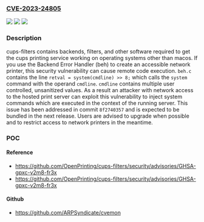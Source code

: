### [CVE-2023-24805](https://cve.mitre.org/cgi-bin/cvename.cgi?name=CVE-2023-24805)
![](https://img.shields.io/static/v1?label=Product&message=cups-filters&color=blue)
![](https://img.shields.io/static/v1?label=Version&message=%3D%20%3C%3D%202.0rc1%20%20&color=brighgreen)
![](https://img.shields.io/static/v1?label=Vulnerability&message=CWE-78%3A%20Improper%20Neutralization%20of%20Special%20Elements%20used%20in%20an%20OS%20Command%20('OS%20Command%20Injection')&color=brighgreen)

### Description

cups-filters contains backends, filters, and other software required to get the cups printing service working on operating systems other than macos. If you use the Backend Error Handler (beh) to create an accessible network printer, this security vulnerability can cause remote code execution. `beh.c` contains the line `retval = system(cmdline) >> 8;` which calls the `system` command with the operand `cmdline`. `cmdline` contains multiple user controlled, unsanitized values. As a result an attacker with network access to the hosted print server can exploit this vulnerability to inject system commands which are executed in the context of the running server. This issue has been addressed in commit `8f2740357` and is expected to be bundled in the next release. Users are advised to upgrade when possible and to restrict access to network printers in the meantime.

### POC

#### Reference
- https://github.com/OpenPrinting/cups-filters/security/advisories/GHSA-gpxc-v2m8-fr3x
- https://github.com/OpenPrinting/cups-filters/security/advisories/GHSA-gpxc-v2m8-fr3x

#### Github
- https://github.com/ARPSyndicate/cvemon

